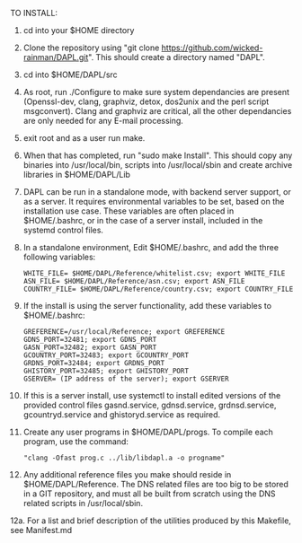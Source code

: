 TO INSTALL:

1.  cd into your $HOME directory

2.  Clone the repository using "git clone https://github.com/wicked-rainman/DAPL.git". This should create a directory named "DAPL".

3.  cd into $HOME/DAPL/src

4.  As root, run ./Configure to make sure system dependancies are present (Openssl-dev, clang, graphviz, detox, dos2unix and the perl script msgconvert). Clang and graphviz are critical, all the other dependancies are only needed for any E-mail processing.

5.  exit root and as a user run make.

6.  When that has completed, run "sudo make Install". This should copy any binaries into /usr/local/bin, scripts into /usr/local/sbin and create archive libraries in $HOME/DAPL/Lib

7.  DAPL can be run in a standalone mode, with backend server support, or as a server. It requires environmental variables to be set, based on the installation use case. These variables are often placed in $HOME/.bashrc, or in the case of a server install, included in the systemd control files.

8.  In a standalone environment, Edit $HOME/.bashrc, and add the three following variables:

        WHITE_FILE= $HOME/DAPL/Reference/whitelist.csv; export WHITE_FILE
        ASN_FILE= $HOME/DAPL/Reference/asn.csv; export ASN_FILE
        COUNTRY_FILE= $HOME/DAPL/Reference/country.csv; export COUNTRY_FILE

9.  If the install is using the server functionality, add these variables to $HOME/.bashrc:

        GREFERENCE=/usr/local/Reference; export GREFERENCE
        GDNS_PORT=32481; export GDNS_PORT
        GASN_PORT=32482; export GASN_PORT
        GCOUNTRY_PORT=32483; export GCOUNTRY_PORT
        GRDNS_PORT=32484; export GRDNS_PORT
        GHISTORY_PORT=32485; export GHISTORY_PORT
        GSERVER= (IP address of the server); export GSERVER

10. If this is a server install, use systemctl to install edited versions of the provided control files gasnd.service, gdnsd.service, grdnsd.service, gcountryd.service and ghistoryd.service as required.

11. Create any user programs in $HOME/DAPL/progs. To compile each program, use the command:

        "clang -Ofast prog.c ../lib/libdapl.a -o progname"

12. Any additional reference files you make should reside in $HOME/DAPL/Reference. The DNS related files are too big to be stored in a GIT repository, and must all be built from scratch using the DNS related scripts in /usr/local/sbin.

12a.  For a list and brief description of the utilities produced by this Makefile, see Manifest.md
